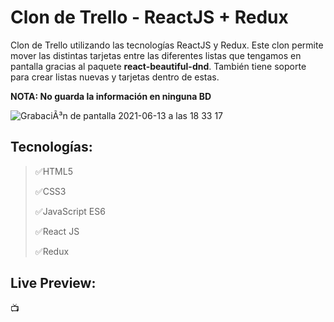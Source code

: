# Clon de Trello - ReactJS + Redux
 Clon de Trello utilizando las tecnologías ReactJS y Redux. Este clon permite mover las distintas tarjetas entre las diferentes listas que tengamos en pantalla gracias al paquete **react-beautiful-dnd**. También tiene soporte para crear listas nuevas y tarjetas dentro de estas.

 **NOTA: No guarda la información en ninguna BD**

![GrabaciÃ³n de pantalla 2021-06-13 a las 18 33 17](https://user-images.githubusercontent.com/76822966/121817433-c30a1f00-cc81-11eb-9d43-7333b776a90a.gif)


 ## Tecnologías:
 > :white_check_mark:HTML5
 > 
 > :white_check_mark:CSS3
 > 
 > :white_check_mark:JavaScript ES6
 > 
 > :white_check_mark:React JS
 > 
 > :white_check_mark:Redux

 ## Live Preview:
:tv:

